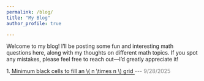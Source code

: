 ```yaml
---
permalink: /blog/
title: "My Blog"
author_profile: true

---
```


Welcome to my blog! I’ll be posting some fun and interesting math questions here, along with my thoughts on different math topics. If you spot any mistakes, please feel free to reach out—I’d greatly appreciate it!

1.<a href="/blog/minimum_black_cells/" style="text-decoration: none; border-bottom: 1px solid;">
  Minimum black cells to fill an \\( n \times n \\) grid
</a>
<span style="color: gray;"> --- 9/28/2025</span>







